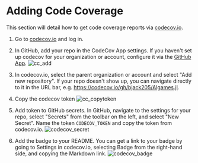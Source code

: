 # Adding Code Coverage
This section will detail how to get code coverage reports via
[codecov.io](https://codecov.io/).

1. Go to [codecov.io](https://codecov.io/) and log in.

2. In GitHub, add your repo in the CodeCov App settings. If you haven't set up codecov for
    your organization or account, configure it via the [GitHub App](https://github.com/apps/codecov).
    ![cc_add](images/codecov_addrepo.png)

3. In codecov.io, select the parent organization or account and select "Add new repository".
    If your repo doesn't show up, you can navigate directly to it in the URL bar, e.g.
    https://codecov.io/gh/bjack205/Algames.jl.

4. Copy the codecov token
    ![cc_copytoken](images/codecov_copytoken.png)

5. Add token to GitHub secrets. In GitHub, navigate to the settings for your repo, select
    "Secrets" from the toolbar on the left, and select "New Secret". Name the token `CODECOV_TOKEN`
    and copy the token from codecov.io.
    ![codecov_secret](images/codecov_secret.png)

6. Add the badge to your README. You can get a link to your badge by going to Settings in
    codecov.io, selecting Badge from the right-hand side, and copying the Markdown link.
    ![codecov_badge](images/codecov_badge.png)
